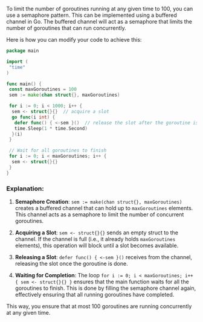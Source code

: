 To limit the number of goroutines running at any given time to 100, you can use a semaphore pattern. This can be implemented using a buffered channel in Go. The buffered channel will act as a semaphore that limits the number of goroutines that can run concurrently.

Here is how you can modify your code to achieve this:

```go
package main

import (
 "time"
)

func main() {
 const maxGoroutines = 100
 sem := make(chan struct{}, maxGoroutines)

 for i := 0; i < 1000; i++ {
  sem <- struct{}{}  // acquire a slot
  go func(i int) {
   defer func() { <-sem }()  // release the slot after the goroutine is done
   time.Sleep(1 * time.Second)
  }(i)
 }

 // Wait for all goroutines to finish
 for i := 0; i < maxGoroutines; i++ {
  sem <- struct{}{}
 }
}
```

### Explanation:

1. **Semaphore Creation**: `sem := make(chan struct{}, maxGoroutines)` creates a buffered channel that can hold up to `maxGoroutines` elements. This channel acts as a semaphore to limit the number of concurrent goroutines.

2. **Acquiring a Slot**: `sem <- struct{}{}` sends an empty struct to the channel. If the channel is full (i.e., it already holds `maxGoroutines` elements), this operation will block until a slot becomes available.

3. **Releasing a Slot**: `defer func() { <-sem }()` receives from the channel, releasing the slot once the goroutine is done.

4. **Waiting for Completion**: The loop `for i := 0; i < maxGoroutines; i++ { sem <- struct{}{} }` ensures that the main function waits for all the goroutines to finish. This is done by filling the semaphore channel again, effectively ensuring that all running goroutines have completed.

This way, you ensure that at most 100 goroutines are running concurrently at any given time.